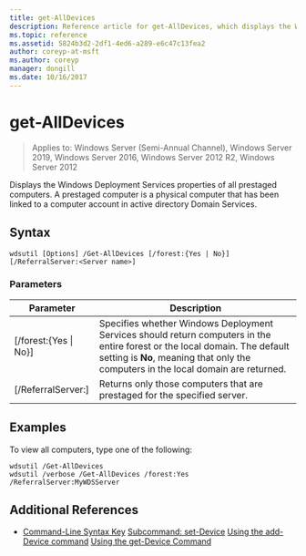 ```yaml
---
title: get-AllDevices
description: Reference article for get-AllDevices, which displays the Windows Deployment Services properties of all prestaged computers.
ms.topic: reference
ms.assetid: 5824b3d2-2df1-4ed6-a289-e6c47c13fea2
author: coreyp-at-msft
ms.author: coreyp
manager: dongill
ms.date: 10/16/2017
---
```

# get-AllDevices

> Applies to: Windows Server (Semi-Annual Channel), Windows Server 2019, Windows Server 2016, Windows Server 2012 R2, Windows Server 2012

Displays the Windows Deployment Services properties of all prestaged computers. A prestaged computer is a physical computer that has been linked to a computer account in active directory Domain Services.

## Syntax
```
wdsutil [Options] /Get-AllDevices [/forest:{Yes | No}] [/ReferralServer:<Server name>]
```
### Parameters
|Parameter|Description|
|-------|--------|
|[/forest:{Yes &#124; No}]|Specifies whether Windows Deployment Services should return computers in the entire forest or the local domain. The default setting is **No**, meaning that only the computers in the local domain are returned.|
|[/ReferralServer:<Server name>]|Returns only those computers that are prestaged for the specified server.|
## Examples
To view all computers, type one of the following:
```
wdsutil /Get-AllDevices
wdsutil /verbose /Get-AllDevices /forest:Yes /ReferralServer:MyWDSServer
```
## Additional References
- [Command-Line Syntax Key](command-line-syntax-key.md)
[Subcommand: set-Device](subcommand-set-device.md)
[Using the add-Device command](using-the-add-device-command.md)
[Using the get-Device Command](using-the-get-device-command.md)
